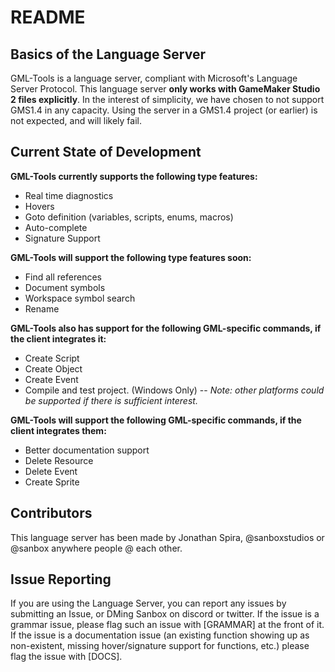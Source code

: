 # README

## Basics of the Language Server ##
GML-Tools is a language server, compliant with Microsoft's Language Server Protocol. This language server **only works with GameMaker Studio 2 files explicitly**. In the interest of simplicity, we have chosen to not support GMS1.4 in any capacity. Using the server in a GMS1.4 project (or earlier) is not expected, and will likely fail.

## Current State of Development ##

**GML-Tools currently supports the following type features:**
* Real time diagnostics
* Hovers
* Goto definition (variables, scripts, enums, macros)
* Auto-complete
* Signature Support

**GML-Tools will support the following type features soon:**
* Find all references
* Document symbols
* Workspace symbol search
* Rename

**GML-Tools also has support for the following GML-specific commands, if the client integrates it:**
* Create Script
* Create Object
* Create Event
* Compile and test project. (Windows Only) -- *Note: other platforms could be supported if there is sufficient interest.*

**GML-Tools will support the following GML-specific commands, if the client integrates them:**
* Better documentation support
* Delete Resource
* Delete Event
* Create Sprite


## Contributors ##
This language server has been made by Jonathan Spira, @sanboxstudios or @sanbox anywhere people @ each other. 

## Issue Reporting ##
If you are using the Language Server, you can report any issues by submitting an Issue, or DMing Sanbox on discord or twitter.
If the issue is a grammar issue, please flag such an issue with [GRAMMAR] at the front of it. If the issue is a documentation issue (an existing function showing up as non-existent, missing hover/signature support for functions, etc.) please flag the issue with [DOCS].

